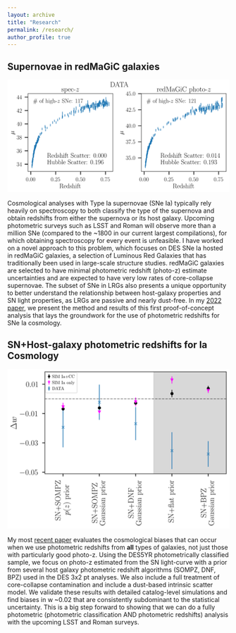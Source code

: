 ```yaml
---
layout: archive
title: "Research"
permalink: /research/
author_profile: true
---
```


## Supernovae in redMaGiC galaxies
![image](/images/HDs_data_beta2.png)

Cosmological analyses with Type Ia supernovae (SNe Ia) typically rely heavily on spectroscopy to both classify the type of the supernova and obtain redshifts from either the supernova or its host galaxy. Upcoming photometric surveys such as LSST and Roman will observe more than a million SNe (compared to the ~1800 in our current largest compilations), for which obtaining spectroscopy for every event is unfeasible. I have worked on a novel approach to this problem, which focuses on DES SNe Ia hosted in redMaGiC galaxies, a selection of Luminous Red Galaxies that has traditionally been used in large-scale structure studies. redMaGiC galaxies are selected to have minimal photometric redshift (photo-z) estimate uncertainties and are expected to have very low rates of core-collapse supernovae. The subset of SNe in LRGs also presents a unique opportunity to better understand the relationship between host-galaxy properties and SN light properties, as LRGs are passive and nearly dust-free. In my [2022 paper](https://arxiv.org/abs/2202.10480), we present the method and results of this first proof-of-concept analysis that lays the groundwork for the use of photometric redshifts for SNe Ia cosmology.

## SN+Host-galaxy photometric redshifts for Ia Cosmology
![image](images/fig8.png)

My most [recent paper](https://arxiv.org/abs/2407.16744) evaluates the cosmological biases that can occur when we use photometric redshifts from **all** types of galaxies, not just those with particularly good photo-z. Using the DES5YR photometrically classified sample, we focus on photo-z estimated from the SN light-curve with a prior from several host galaxy photometric redshift algorithms (SOMPZ, DNF, BPZ) used in the DES 3x2 pt analyses. We also include a full treatment of core-collapse contamination and include a dust-based intrinsic scatter model. We validate these results with detailed catalog-level simulations and find biases in w ~0.02 that are consistently subdominant to the statistical uncertainty. This is a big step forward to showing that we can do a fully photometric (photometric classification AND photometric redshifts) analysis with the upcoming LSST and Roman surveys. 


